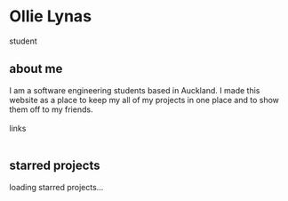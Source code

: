<!-- no index -->
<style>
h2 {
    font-size: 1.5em;
}
</style>
# Ollie Lynas
student
<br>

<div class="info-box">
<h2>about me</h2>
I am a software engineering students based in Auckland. I made this website as a place to keep my all of my projects in one place and to show them off to my friends. 
<br>
<br>
<a id = "md_files/about me/links.md" class="link" onclick = "window.load_md(this.id);">links</a>
</div>
<br>
<div class="info-box">
<h2> starred projects</h2>
loading starred projects...
</div>

